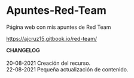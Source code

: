 # Apuntes-Red-Team
Página web con mis apuntes de Red Team

https://ajcruz15.gitbook.io/red-team/

**CHANGELOG**
<br>
<br>
20-08-2021 Creación del recurso.
<br>
22-08-2021 Pequeña actualización de contenido.
